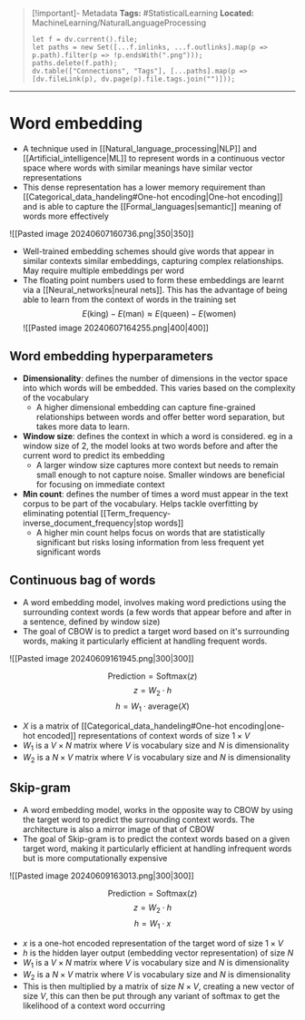 > [!important]- Metadata
> **Tags:** #StatisticalLearning 
> **Located:** MachineLearning/NaturalLanguageProcessing
> ```dataviewjs
> let f = dv.current().file;
> let paths = new Set([...f.inlinks, ...f.outlinks].map(p => p.path).filter(p => !p.endsWith(".png")));
> paths.delete(f.path);
> dv.table(["Connections", "Tags"], [...paths].map(p => [dv.fileLink(p), dv.page(p).file.tags.join("")]));
> ```

___
# Word embedding
- A technique used in [[Natural_language_processing|NLP]] and [[Artificial_intelligence|ML]] to represent words in a continuous vector space where words with similar meanings have similar vector representations
- This dense representation has a lower memory requirement than [[Categorical_data_handeling#One-hot encoding|One-hot encoding]]  and is able to capture the [[Formal_languages|semantic]] meaning of words more effectively 


![[Pasted image 20240607160736.png|350|350]]


- Well-trained embedding schemes should give words that appear in similar contexts similar embeddings, capturing complex relationships. May require multiple embeddings per word
- The floating point numbers used to form these embeddings are learnt via a [[Neural_networks|neural nets]]. This has the advantage of being able to learn from the context of words in the training set
$$E(\text{king})-E(\text{man})\approx E(\text{queen})-E(\text{women})$$
![[Pasted image 20240607164255.png|400|400]]

## Word embedding hyperparameters
- **Dimensionality**: defines the number of dimensions in the vector space into which words will be embedded. This varies based on the complexity of the vocabulary 
	- A higher dimensional embedding can capture fine-grained relationships between words and offer better word separation, but takes more data to learn.
- **Window size**: defines the context in which a word is considered. eg in a window size of 2, the model looks at two words before and after the current word to predict its embedding
	- A larger window size captures more context but needs to remain small enough to not capture noise. Smaller windows are beneficial for focusing on immediate context 
- **Min count**: defines the number of times a word must appear in the text corpus to be part of the vocabulary. Helps tackle overfitting by eliminating potential [[Term_frequency-inverse_document_frequency|stop words]] 
	- A higher min count helps focus on words that are statistically significant but risks losing information from less frequent yet significant words
## Continuous bag of words
- A word embedding model, involves making word predictions using the surrounding context words  (a few words that appear before and after in a sentence, defined by window size)
- The goal of CBOW is to predict a target word based on it's surrounding words, making it particularly efficient at handling frequent words. 

![[Pasted image 20240609161945.png|300|300]]

$$\text{Prediction}=\text{Softmax}(z)$$
$$z=W_{2}\cdot h$$
$$h=W_{1}\cdot \text{average}(X)$$

- $X$ is a matrix of [[Categorical_data_handeling#One-hot encoding|one-hot encoded]] representations of context words of size $1\times V$
- $W_{1}$ is a $V \times N$ matrix where $V$ is vocabulary size and $N$ is dimensionality
-  $W_{2}$ is a $N \times V$ matrix where $V$ is vocabulary size and $N$ is dimensionality

## Skip-gram
- A word embedding model, works in the opposite way to CBOW by using the target word to predict the surrounding context words. The architecture is also a mirror image of that of CBOW
- The goal of Skip-gram is to predict the context words based on a given target word, making it particularly efficient at handling infrequent words but is more computationally expensive

![[Pasted image 20240609163013.png|300|300]]

$$\text{Prediction}=\text{Softmax}(z )$$
$$z=W_{2}\cdot h$$
$$h=W_{1}\cdot x$$

- $x$ is a one-hot encoded representation of the target word of size $1\times V$
- $h$ is the hidden layer output (embedding vector representation) of size $N$
- $W_{1}$ is a $V \times N$ matrix where $V$ is vocabulary size and $N$ is dimensionality
-  $W_{2}$ is a $N \times V$ matrix where $V$ is vocabulary size and $N$ is dimensionality
- This is then multiplied by a matrix of size $N \times V$, creating a new vector of size $V$, this can then be put through any variant of softmax to get the likelihood of a context word occurring 
